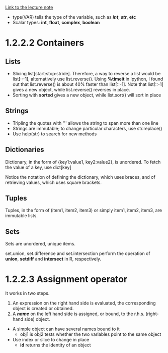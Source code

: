 [Link to the lecture note](http://www.scipy-lectures.org/intro/language/python_language.html)

* type(VAR) tells the type of the variable, such as ___int___, ___str___, __etc__
* Scalar types: __int__, __float__, __complex__, __boolean__

# 1.2.2.2 Containers
## Lists
* Slicing list[start:stop:stride]. Therefore, a way to reverse a list would be list[::-1], alternatively use list.reverse(). Using __%timeit__ in ipython, I found out that list.reverse() is about 40% faster than list[::-1]. Note that list[::-1] gives a new object, while list.reverse() reverses in place.
* Sorting with __sorted__ gives a new object, while list.sort() will sort in place

## Strings
* Tripling the quotes with \'\'\' allows the string to span more than one line
* Strings are immutable; to change particular characters, use str.replace()
* Use help(str) to search for new methods

## Dictionaries
Dictionary, in the form of {key1:value1, key2:value2}, is unordered. To fetch the value of a key, use dict[key]

Notice the notation of defining the dictionary, which uses braces, and of retrieving values, which uses square brackets.

## Tuples
Tuples, in the form of (item1, item2, item3) or simply item1, item2, item3, are immutable lists.

## Sets
Sets are unordered, unique items.

set.union, set.difference and set.intersection perform the operation of __union__, __setdiff__ and __intersect__ in R, respectively.

# 1.2.2.3 Assignment operator

It works in two steps.

1. An expression on the right hand side is evaluated, the corresponding object is created or obtained.
2. A ___name___ on the left hand side is assigned, or bound, to the r.h.s. (right-hand side) object.

* A simple object can have several names bound to it
  * obj1 is obj2 tests whether the two variables point to the same object
* Use index or slice to change in place
  * __id__ returns the identity of an object
